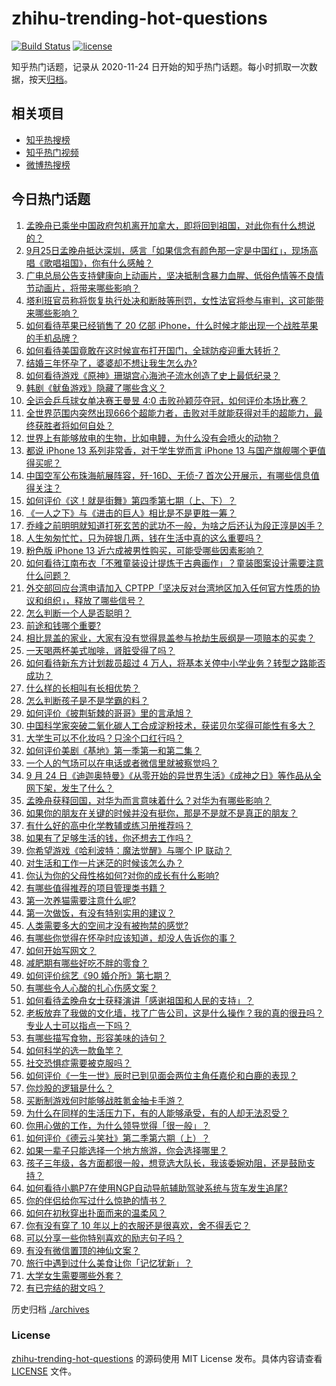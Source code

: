 # zhihu-trending-hot-questions

[![Build Status](https://github.com/justjavac/zhihu-trending-hot-questions/workflows/ci/badge.svg?branch=master)](https://github.com/justjavac/zhihu-trending-hot-questions/actions)
[![license](https://img.shields.io/github/license/justjavac/zhihu-trending-hot-questions)](https://github.com/justjavac/zhihu-trending-hot-questions/blob/master/LICENSE)

知乎热门话题，记录从 2020-11-24 日开始的知乎热门话题。每小时抓取一次数据，按天[归档](./archives)。

## 相关项目

- [知乎热搜榜](https://github.com/justjavac/zhihu-trending-top-search)
- [知乎热门视频](https://github.com/justjavac/zhihu-trending-hot-video)
- [微博热搜榜](https://github.com/justjavac/weibo-trending-hot-search)

## 今日热门话题

<!-- BEGIN -->
<!-- 最后更新时间 Sun Sep 26 2021 05:15:10 GMT+0800 (China Standard Time) -->

1. [孟晚舟已乘坐中国政府包机离开加拿大，即将回到祖国，对此你有什么想说的？](https://www.zhihu.com/question/488879903)
1. [9月25日孟晚舟抵达深圳，感言「如果信念有颜色那一定是中国红」，现场高唱《歌唱祖国》，你有什么感触？](https://www.zhihu.com/question/489018284)
1. [广电总局公告支持健康向上动画片，坚决抵制含暴力血腥、低俗色情等不良情节动画片，将带来哪些影响？](https://www.zhihu.com/question/488853309)
1. [塔利班官员称将恢复执行处决和断肢等刑罚，女性法官将参与审判，这可能带来哪些影响？](https://www.zhihu.com/question/488755027)
1. [如何看待苹果已经销售了 20 亿部 iPhone，什么时候才能出现一个战胜苹果的手机品牌？](https://www.zhihu.com/question/488492252)
1. [如何看待美国竟敢在这时候宣布打开国门，全球防疫迎重大转折？](https://www.zhihu.com/question/488750262)
1. [结婚三年怀孕了，婆婆却不想让我生怎么办?](https://www.zhihu.com/question/483321797)
1. [如何看待游戏《原神》珊瑚宫心海池子流水创造了史上最低纪录？](https://www.zhihu.com/question/488451813)
1. [韩剧《鱿鱼游戏》隐藏了哪些含义？](https://www.zhihu.com/question/488048962)
1. [全运会乒乓球女单决赛王曼昱 4:0 击败孙颖莎夺冠，如何评价本场比赛？](https://www.zhihu.com/question/489025704)
1. [全世界范围内突然出现666个超能力者，击败对手就能获得对手的超能力，最终获胜者将如何自处？](https://www.zhihu.com/question/59098468)
1. [世界上有能够放电的生物，比如电鳗，为什么没有会喷火的动物？](https://www.zhihu.com/question/488621314)
1. [都说 iPhone 13 系列非常香，对于学生党而言 iPhone 13 与国产旗舰哪个更值得买呢？](https://www.zhihu.com/question/488120490)
1. [中国空军公布珠海航展阵容，歼-16D、无侦-7 首次公开展示，有哪些信息值得关注？](https://www.zhihu.com/question/488731179)
1. [如何评价《这！就是街舞》第四季第七期（上、下）？](https://www.zhihu.com/question/488561926)
1. [《一人之下》与《进击的巨人》相比是不是更胜一筹？](https://www.zhihu.com/question/487516862)
1. [乔峰之前明明就知道打死玄苦的武功不一般，为啥之后还认为段正淳是凶手？](https://www.zhihu.com/question/482753502)
1. [人生匆匆忙忙，只为碎银几两，钱在生活中真的这么重要吗？](https://www.zhihu.com/question/481847754)
1. [粉色版 iPhone 13 近六成被男性购买，可能受哪些因素影响？](https://www.zhihu.com/question/488752767)
1. [如何看待江南布衣「不雅童装设计提炼于古典画作」？童装图案设计需要注意什么问题？](https://www.zhihu.com/question/488693729)
1. [外交部回应台湾申请加入 CPTPP「坚决反对台湾地区加入任何官方性质的协议和组织」，释放了哪些信号？](https://www.zhihu.com/question/488535310)
1. [怎么判断一个人是否聪明？](https://www.zhihu.com/question/20170871)
1. [前途和钱哪个重要?](https://www.zhihu.com/question/486302419)
1. [相比晁盖的家业，大家有没有觉得晁盖参与抢劫生辰纲是一项赔本的买卖？](https://www.zhihu.com/question/482958645)
1. [一天喝两杯美式咖啡，肾脏受得了吗？](https://www.zhihu.com/question/448884034)
1. [如何看待新东方计划裁员超过 4 万人，将基本关停中小学业务？转型之路能否成功？](https://www.zhihu.com/question/488790800)
1. [什么样的长相叫有长相优势？](https://www.zhihu.com/question/488737569)
1. [怎么判断孩子是不是学霸的料？](https://www.zhihu.com/question/487414207)
1. [如何评价《披荆斩棘的哥哥》里的言承旭？](https://www.zhihu.com/question/485176286)
1. [中国科学家突破二氧化碳人工合成淀粉技术，获诺贝尔奖得可能性有多大？](https://www.zhihu.com/question/488693911)
1. [大学生可以不化妆吗？只涂个口红行吗？](https://www.zhihu.com/question/412128160)
1. [如何评价美剧《基地》第一季第一和第二集？](https://www.zhihu.com/question/488726351)
1. [一个人的气场可以在电话或者微信里就被察觉吗？](https://www.zhihu.com/question/463964995)
1. [9 月 24 日《迪迦奥特曼》《从零开始的异世界生活》《成神之日》等作品从全网下架，发生了什么？](https://www.zhihu.com/question/488696458)
1. [孟晚舟获释回国，对华为而言意味着什么？对华为有哪些影响？](https://www.zhihu.com/question/488891947)
1. [如果你的朋友在关键的时候并没有挺你，那是不是就不是真正的朋友？](https://www.zhihu.com/question/281176349)
1. [有什么好的高中化学教辅或练习册推荐吗？](https://www.zhihu.com/question/435822087)
1. [如果有了足够生活的钱，你还想去工作吗？](https://www.zhihu.com/question/481346815)
1. [你希望游戏《哈利波特：魔法觉醒》与哪个 IP 联动？](https://www.zhihu.com/question/485504221)
1. [对生活和工作一片迷茫的时候该怎么办？](https://www.zhihu.com/question/487461174)
1. [你认为你的父母性格如何?对你的成长有什么影响?](https://www.zhihu.com/question/488189290)
1. [有哪些值得推荐的项目管理类书籍？](https://www.zhihu.com/question/485382893)
1. [第一次养猫需要注意什么呢?](https://www.zhihu.com/question/488616979)
1. [第一次做饭，有没有特别实用的建议？](https://www.zhihu.com/question/485139827)
1. [人类需要多大的空间才没有被拘禁的感觉?](https://www.zhihu.com/question/488409335)
1. [有哪些你觉得在怀孕时应该知道，却没人告诉你的事？](https://www.zhihu.com/question/301567580)
1. [如何开始写网文？](https://www.zhihu.com/question/480720153)
1. [减肥期有哪些好吃不胖的零食？](https://www.zhihu.com/question/463917185)
1. [如何评价综艺《90 婚介所》第七期？](https://www.zhihu.com/question/488787086)
1. [有哪些令人心酸的扎心伤感文案？](https://www.zhihu.com/question/474967307)
1. [如何看待孟晚舟女士获释演讲「感谢祖国和人民的支持」？](https://www.zhihu.com/question/488903191)
1. [老板放弃了我做的文化墙，找了广告公司，这是什么操作？我的真的很丑吗？专业人士可以指点一下吗？](https://www.zhihu.com/question/482631260)
1. [有哪些描写食物，形容美味的诗句？](https://www.zhihu.com/question/474073850)
1. [如何科学的选一款鱼竿？](https://www.zhihu.com/question/484416573)
1. [社交恐惧症需要被克服吗？](https://www.zhihu.com/question/488679213)
1. [如何评价《一生一世》辰时已到见面会两位主角任嘉伦和白鹿的表现？](https://www.zhihu.com/question/487970181)
1. [你炒股的逻辑是什么？](https://www.zhihu.com/question/481910103)
1. [买断制游戏何时能够战胜氪金抽卡手游？](https://www.zhihu.com/question/487738285)
1. [为什么在同样的生活压力下，有的人能够承受，有的人却无法忍受？](https://www.zhihu.com/question/29716158)
1. [你用心做的工作，为什么领导觉得「很一般」？](https://www.zhihu.com/question/487388583)
1. [如何评价《德云斗笑社》第二季第六期（上）？](https://www.zhihu.com/question/488739960)
1. [如果一辈子只能选择一个地方旅游，你会选择哪里？](https://www.zhihu.com/question/481818135)
1. [孩子三年级，各方面都很一般，想竞选大队长，我该委婉劝阻，还是鼓励支持？](https://www.zhihu.com/question/488281739)
1. [如何看待小鹏P7在使用NGP自动导航辅助驾驶系统与货车发生追尾?](https://www.zhihu.com/question/488642224)
1. [你的伴侣给你写过什么惊艳的情书？](https://www.zhihu.com/question/266808445)
1. [如何在初秋穿出扑面而来的温柔风？](https://www.zhihu.com/question/484339407)
1. [你有没有穿了 10 年以上的衣服还是很喜欢，舍不得丢它？](https://www.zhihu.com/question/486469860)
1. [可以分享一些你特别喜欢的励志句子吗？](https://www.zhihu.com/question/459244180)
1. [有没有微信置顶的神仙文案？](https://www.zhihu.com/question/480993045)
1. [旅行中遇到过什么美食让你「记忆犹新」？](https://www.zhihu.com/question/487466862)
1. [大学女生需要哪些外套？](https://www.zhihu.com/question/293964461)
1. [有已完结的甜文吗？](https://www.zhihu.com/question/470473278)

<!-- END -->

历史归档 [./archives](./archives)

### License

[zhihu-trending-hot-questions](https://github.com/justjavac/zhihu-trending-hot-questions)
的源码使用 MIT License 发布。具体内容请查看 [LICENSE](./LICENSE) 文件。
